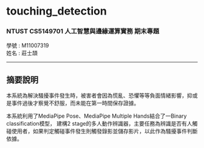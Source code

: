 # touching_detection

### NTUST CS5149701 人工智慧與邊緣運算實務 期末專題
學號 : M11007319 <br>姓名 : 莊士頡

---

## 摘要說明
本系統為解決騷擾事件發生時，被害者會因為慌亂、恐懼等等負面情緒影響，抑或是事件過後才察覺不舒服，而未能在第一時間保存證據。

本系統利用了MediaPipe Pose、MediaPipe Multiple Hands結合了一Binary classification模型， 建構2 stage的多人動作辨識器，主要任務為辨識是否有人觸碰使用者，如果判定觸碰事件發生則觸發錄影並儲存影片，以此作為騷擾事件判斷依據。

